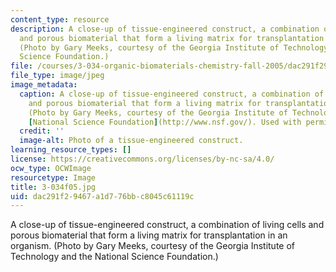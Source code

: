 ```yaml
---
content_type: resource
description: A close-up of tissue-engineered construct, a combination of living cells
  and porous biomaterial that form a living matrix for transplantation in an organism.
  (Photo by Gary Meeks, courtesy of the Georgia Institute of Technology and the National
  Science Foundation.)
file: /courses/3-034-organic-biomaterials-chemistry-fall-2005/dac291f29467a1d776bbc8045c61119c_3-034f05.jpg
file_type: image/jpeg
image_metadata:
  caption: A close-up of tissue-engineered construct, a combination of living cells
    and porous biomaterial that form a living matrix for transplantation in an organism.
    (Photo by Gary Meeks, courtesy of the Georgia Institute of Technology and the
    [National Science Foundation](http://www.nsf.gov/). Used with permission.)
  credit: ''
  image-alt: Photo of a tissue-engineered construct.
learning_resource_types: []
license: https://creativecommons.org/licenses/by-nc-sa/4.0/
ocw_type: OCWImage
resourcetype: Image
title: 3-034f05.jpg
uid: dac291f2-9467-a1d7-76bb-c8045c61119c
---
```

A close-up of tissue-engineered construct, a combination of living cells and porous biomaterial that form a living matrix for transplantation in an organism. (Photo by Gary Meeks, courtesy of the Georgia Institute of Technology and the National Science Foundation.)